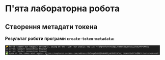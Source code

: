 # П'ята лабораторна робота

## Створення метадати токена

**Результат роботи програми `create-token-metadata`:**

<p>
  <img src="./img/result1.png">
</p>